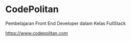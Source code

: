 # CodePolitan
Pembelajaran Front End Developer dalam Kelas FullStack  

https://www.codepolitan.com
